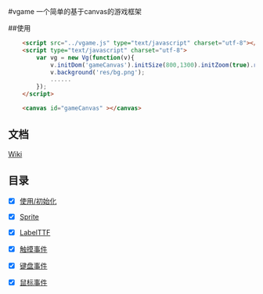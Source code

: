 #vgame
一个简单的基于canvas的游戏框架


##使用

```html
    <script src="../vgame.js" type="text/javascript" charset="utf-8"></script>
    <script type="text/javascript" charset="utf-8">
        var vg = new Vg(function(v){
            v.initDom('gameCanvas').initSize(800,1300).initZoom(true).run();
	        v.background('res/bg.png');
	        ......
        });
    </script>

    <canvas id="gameCanvas" ></canvas>
```


## 文档

[Wiki](https://github.com/overtrue/wechat/wiki)

## 目录

- [x] [使用/初始化](https://github.com/overtrue/wechat/wiki/初始化)
- [x] [Sprite](https://github.com/overtrue/wechat/wiki/Sprite)
- [x] [LabelTTF](https://github.com/overtrue/wechat/wiki/LabelTTF)
- [x] [触摸事件](https://github.com/overtrue/wechat/wiki/触摸事件)
- [x] [键盘事件](https://github.com/overtrue/wechat/wiki/键盘事件)
- [x] [鼠标事件](https://github.com/overtrue/wechat/wiki/鼠标事件)

